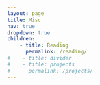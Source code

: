 ```yaml
---
layout: page
title: Misc
nav: true
dropdown: true
children: 
    - title: Reading
      permalink: /reading/
#    - title: divider
#    - title: projects
#      permalink: /projects/
---
```

